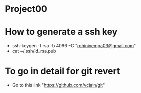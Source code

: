 # Project00
# How to generate a ssh key
- ssh-keygen -t rsa -b 4096 -C "rohinivempa03@gmail.com"
- cat ~/.ssh/id_rsa.pub
# To go in detail for git revert 
- Go to this link "https://github.com/vcjain/git" 

